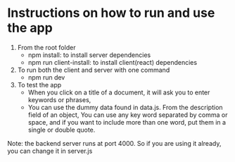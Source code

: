 # Instructions on how to run and use the app

1. From the root folder
   - npm install: to install server dependencies
   - npm run client-install: to install client(react) dependencies
2. To run both the client and server with one command
   - npm run dev
3. To test the app
   - When you click on a title of a document, it will ask you to enter keywords or phrases,
   - You can use the dummy data found in data.js. From the description field of an object, You can use any key word separated by comma or space, and if you want to include more than one word, put them in a single or double quote.

Note: the backend server runs at port 4000. So if you are using it already, you can change it in server.js
